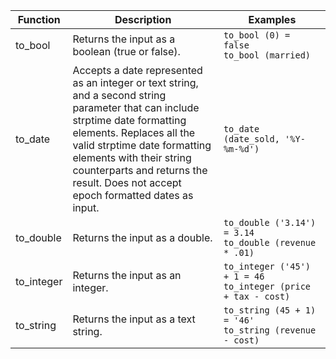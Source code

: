 <table>
<colgroup>
   <col style="width:15%" />
   <col style="width:50%" />
   <col style="width:35%" />
</colgroup>
  <thead>
    <tr>
      <th>Function</th>
      <th>Description</th>
      <th>Examples</th>
    </tr>
  </thead>
  <tbody>
    <tr>
      <td>to_bool</td>
      <td>Returns the input as a boolean (true or false).</td>
      <td><code class="highlighter-rouge">to_bool (0) = false</code><br><code class="highlighter-rouge">to_bool (married)</code></td>
    </tr>
    <tr>
      <td>to_date</td>
      <td>Accepts a date represented as an integer or text string, and a second string parameter that can include strptime date formatting elements. Replaces all the valid strptime date formatting elements with their string counterparts and returns the result. Does not accept epoch formatted dates as input.</td>
      <td><code class="highlighter-rouge">to_date (date_sold, '%Y-%m-%d')</code></td>
    </tr>
    <tr>
      <td>to_double</td>
      <td>Returns the input as a double.</td>
      <td><code class="highlighter-rouge">to_double ('3.14') = 3.14</code><br><code class="highlighter-rouge">to_double (revenue * .01)</code></td>
    </tr>
    <tr>
      <td>to_integer</td>
      <td>Returns the input as an integer.</td>
      <td><code class="highlighter-rouge">to_integer ('45') + 1 = 46</code><br><code class="highlighter-rouge">to_integer (price + tax - cost)</code></td>
    </tr>
    <tr>
      <td>to_string</td>
      <td>Returns the input as a text string.</td>
      <td><code class="highlighter-rouge">to_string (45 + 1) = '46'</code>
      <br><code class="highlighter-rouge">to_string (revenue - cost)</code></td>
    </tr>
  </tbody>
</table>
